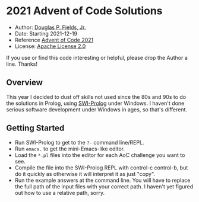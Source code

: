 # 2021 Advent of Code Solutions

* Author: [Douglas P. Fields, Jr.](mailto:symbolics@lisp.engineer)
* Date: Starting 2021-12-19
* Reference [Advent of Code 2021](https://adventofcode.com/2021)
* License: [Apache License 2.0](https://spdx.org/licenses/Apache-2.0.html)

If you use or find this code interesting or helpful, please drop the Author a line. Thanks!

## Overview

This year I decided to dust off skills not used since the 80s and
90s to do the solutions in Prolog, using [SWI-Prolog](https://www.swi-prolog.org/)
under Windows. I haven't done serious software development under
Windows in ages, so that's different.

## Getting Started

* Run SWI-Prolog to get to the `?-` command line/REPL.
* Run `emacs.` to get the mini-Emacs-like editor.
* Load the `*.pl` files into the editor for each AoC challenge you want to see.
* Compile the file into the SWI-Prolog REPL with control-c control-b,
  but do it quickly as otherwise it will interpret it as just "copy".
* Run the example answers at the command line. You will have to replace
  the full path of the input files with your correct path. I haven't
  yet figured out how to use a relative path, sorry.
